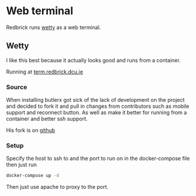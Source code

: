 # Web terminal

Redbrick runs [wetty](#wetty) as a web terminal.

## Wetty

I like this best because it actually looks good and runs from a container.

Running at [term.redbrick.dcu.ie](https://term.redbrick.dcu.ie/)

### Source

When installing butlerx got sick of the lack of development on the project and
decided to fork it and pull in changes from contributors such as mobile support
and reconnect button. As well as make it better for running from a container and
better ssh support.

His fork is on [github](https://github.com/butlerx/wetty)

### Setup

Specify the host to ssh to and the port to run on in the docker-compose file
then just run

```bash
docker-compose up -d
```

Then just use apache to proxy to the port.
